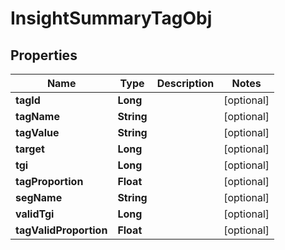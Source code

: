 # InsightSummaryTagObj

## Properties
Name | Type | Description | Notes
------------ | ------------- | ------------- | -------------
**tagId** | **Long** |  |  [optional]
**tagName** | **String** |  |  [optional]
**tagValue** | **String** |  |  [optional]
**target** | **Long** |  |  [optional]
**tgi** | **Long** |  |  [optional]
**tagProportion** | **Float** |  |  [optional]
**segName** | **String** |  |  [optional]
**validTgi** | **Long** |  |  [optional]
**tagValidProportion** | **Float** |  |  [optional]
